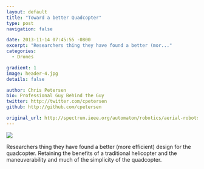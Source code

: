 ```yaml
---
layout: default
title: "Toward a better Quadcopter"
type: post
navigation: false

date: 2013-11-14 07:45:55 -0800
excerpt: "Researchers thing they have found a better (mor..."
categories:
  - Drones

gradient: 1
image: header-4.jpg
details: false

author: Chris Petersen
bio: Professional Guy Behind the Guy
twitter: http://twitter.com/cpetersen
github: http://github.com/cpetersen

original_url: http://spectrum.ieee.org/automaton/robotics/aerial-robots/iros-2013-should-quadrotors-all-look-like-this#.UoRAb7LvVFs.hackernews
---
```



  ![](/attachments/0fc13620e2e32c03445074f5f150308c/image.png) 

Researchers thing they have found a better (more efficient) design for the quadcopter. Retaining the benefits of a traditional helicopter and the maneuverability and much of the simplicity of the quadcopter. 

 
